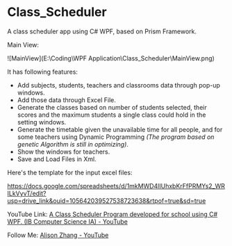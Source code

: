 # Class_Scheduler

A class scheduler app using C# WPF, based on Prism Framework.

Main View:

![MainView](E:\Coding\WPF Application\Class_Scheduler\MainView.png)

It has following features:

- Add subjects, students, teachers and classrooms data through pop-up windows.
- Add those data through Excel File.
- Generate the classes based on number of students selected, their scores and the maximum students a single class could hold in the setting windows.
- Generate the timetable given the unavailable time for all people, and for some teachers using Dynamic Programming *(The program based on genetic Algorithm is still in optimizing)*.
- Show the windows for teachers.
- Save and Load Files in Xml.



Here's the template for the input excel files:

https://docs.google.com/spreadsheets/d/1mkMWD4lIUhxbKrFfPRMYs2_WRILkVyvT/edit?usp=drive_link&ouid=105642039527538723638&rtpof=true&sd=true





YouTube Link: [A Class Scheduler Program developed for school using C# WPF. (IB Computer Science IA) - YouTube](https://www.youtube.com/watch?v=lulCZvG_kkA&lc=UgxAnQXy76KkirCjwmh4AaABAg)

Follow Me: [Alison Zhang - YouTube](https://www.youtube.com/@alisonzhang702)













